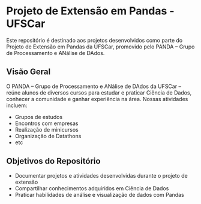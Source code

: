 # Projeto de Extensão em Pandas - UFSCar

Este repositório é destinado aos projetos desenvolvidos como parte do Projeto de Extensão em Pandas da UFSCar, promovido pelo PANDA – Grupo de Processamento e ANálise de DAdos.

## Visão Geral

O PANDA – Grupo de Processamento e ANálise de DAdos da UFSCar – reúne alunos de diversos cursos para estudar e praticar Ciência de Dados, conhecer a comunidade e ganhar experiência na área. Nossas atividades incluem:

- Grupos de estudos
- Encontros com empresas
- Realização de minicursos
- Organização de Datathons
- etc
## Objetivos do Repositório

- Documentar projetos e atividades desenvolvidas durante o projeto de extensão
- Compartilhar conhecimentos adquiridos em Ciência de Dados
- Praticar habilidades de análise e visualização de dados com Pandas
